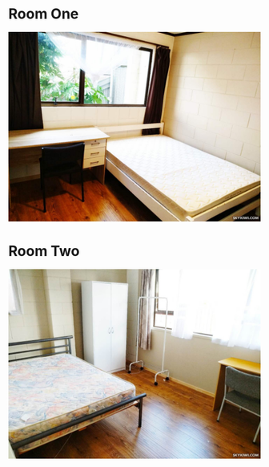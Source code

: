 
# Room One
![Room One](https://raw.githubusercontent.com/nzpp/p/master/01.jpg)

<!--# Room One
# Room Two
![Room Two](https://raw.githubusercontent.com/nzpp/p/master/02.jpg)
-->

# Room Two
![Room Two](https://raw.githubusercontent.com/nzpp/p/master/03.jpg)


